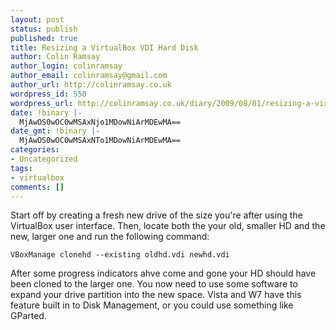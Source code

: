 ```yaml
---
layout: post
status: publish
published: true
title: Resizing a VirtualBox VDI Hard Disk
author: Colin Ramsay
author_login: colinramsay
author_email: colinramsay@gmail.com
author_url: http://colinramsay.co.uk
wordpress_id: 550
wordpress_url: http://colinramsay.co.uk/diary/2009/08/01/resizing-a-virtualbox-vdi-hard-disk/
date: !binary |-
  MjAwOS0wOC0wMSAxNjo1MDowNiArMDEwMA==
date_gmt: !binary |-
  MjAwOS0wOC0wMSAxNTo1MDowNiArMDEwMA==
categories:
- Uncategorized
tags:
- virtualbox
comments: []
---
```

<p>Start off by creating a fresh new drive of the size you're after using the VirtualBox user interface. Then, locate both the your old, smaller HD and the new, larger one and run the following command:</p>
<p><code>VBoxManage clonehd --existing oldhd.vdi newhd.vdi</code></p>
<p>After some progress indicators ahve come and gone your HD should have been cloned to the larger one. You now need to use some software to expand your drive partition into the new space. Vista and W7 have this feature built in to Disk Management, or you could use something like GParted.</p>
